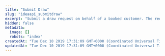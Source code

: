 ```yaml
---
title: "Submit Draw"
slug: "ideaapi_submitdraw"
excerpt: "Submit a draw request on behalf of a booked customer. The request will initiate a validation check of sufficient account funds, status, etc."
hidden: false
metadata: 
  image: []
  robots: "index"
createdAt: "Tue Dec 10 2019 17:31:09 GMT+0000 (Coordinated Universal Time)"
updatedAt: "Tue Dec 10 2019 17:31:09 GMT+0000 (Coordinated Universal Time)"
---
```

